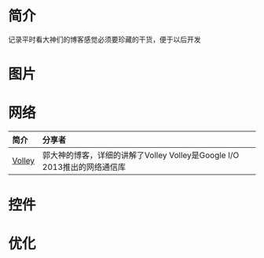 # 简介
 记录平时看大神们的博客感觉必须要珍藏的干货，便于以后开发


# 图片

# 网络
简介 | 分享者
:------------- | :-------------
[Volley](http://blog.csdn.net/guolin_blog/article/details/17482095) | 郭大神的博客，详细的讲解了Volley Volley是Google I/O 2013推出的网络通信库


# 控件

# 优化


